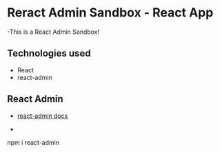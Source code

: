 # Reract Admin Sandbox  -  React App

-This is a React Admin Sandbox!


## Technologies used
- React
- react-admin


## React Admin
- [react-admin docs](https://www.npmjs.com/package/react-admin)
- ```
npm i react-admin
```



